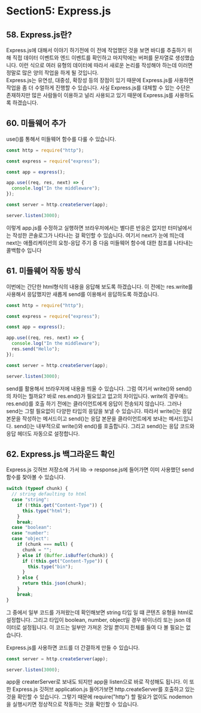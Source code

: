 # Section5: Express.js

## 58. Express.js란?

Express.js에 대해서 이야기 하기전에 이 전에 작업했던 것을 보면 바디를 추출하기 위해 직접 데이터 이벤트와 엔드 이벤트를 확인하고 마지막에는 버퍼를 문자열로 생성했습니다. 이런 식으로 여러 유형의 데이터에 따라서 새로운 논리를 작성해야 하는데 이러면 정말로 많은 양의 작업을 하게 될 것입니다.  
Express.js는 유연성, 대중성, 확장성 등의 장점이 있기 때문에 Express.js를 사용하면 작업을 좀 더 수얼하게 진행할 수 있습니다. 사실 Express.js를 대체할 수 있는 수단은 존재하지만 많은 사람들이 이용하고 널리 사용되고 있기 때문에 Express.js를 사용하도록 하겠습니다.

## 60. 미들웨어 추가

use()를 통해서 미들웨어 함수를 다룰 수 있습니다.

```js
const http = require("http");

const express = require("express");

const app = express();

app.use((req, res, next) => {
  console.log("In the middleware");
});

const server = http.createServer(app);

server.listen(3000);
```

이렇게 app.js를 수정하고 실행하면 브라우저에서는 별다른 반응은 없지만 터미널에서는 작성한 콘솔로그가 나타나는 걸 확인할 수 있습니다. 여기서 next가 눈에 띄는데 next는 애플리케이션의 요청-응답 주기 중 다음 미들웨어 함수에 대한 참조를 나타내는 콜백함수 입니다

## 61. 미들웨어 작동 방식

이번에는 간단한 html형식의 내용을 응답해 보도록 하겠습니다. 이 전에는 res.write를 사용해서 응답했지만 새롭게 send를 이용해서 응답하도록 하겠습니다.

```js
const http = require("http");

const express = require("express");

const app = express();

app.use((req, res, next) => {
  console.log("In the middleware");
  res.send("Hello");
});

const server = http.createServer(app);

server.listen(3000);
```

send를 활용해서 브라우저에 내용을 띄울 수 있습니다. 그럼 여기서 write()와 send()의 차이는 뭘까요?
바로 res.end()가 필요있고 없고의 차이입니다. write의 경우에느 res.end()를 호출 하기 전에는 클라이언트에게 응답이 전송되지 않습니다. 그러나 send는 그럴 필요없이 다양한 타입의 응답을 보낼 수 있습니다. 따라서 write()는 응답 본문을 작성하는 메서드이고 send()는 응답 본문을 클라이언트에게 보내는 메서드입니다. send()는 내부적으로 write()와 end()를 호출합니다. 그리고 send()는 응답 코드와 응답 헤더도 자동으로 설정합니다.

## 62. Express.js 백그라운드 확인

Express.js 깃허브 저장소에 가서 lib -> response.js에 들어가면 이미 사용했던 send함수를 찾아볼 수 있습니다.

```js
switch (typeof chunk) {
  // string defaulting to html
  case "string":
    if (!this.get("Content-Type")) {
      this.type("html");
    }
    break;
  case "boolean":
  case "number":
  case "object":
    if (chunk === null) {
      chunk = "";
    } else if (Buffer.isBuffer(chunk)) {
      if (!this.get("Content-Type")) {
        this.type("bin");
      }
    } else {
      return this.json(chunk);
    }
    break;
}
```

그 중에서 일부 코드를 가져왔는데 확인해보면 string 타입 일 떄 콘텐츠 유형을 html로 설정합니다. 그리고 타입이 boolean, number, object일 경우 바이너리 또는 json 데이터로 설정됩니다. 이 코드는 일부만 가져온 것일 뿐이지 전체를 들여 다 볼 필요는 없습니다.

Express.js를 사용하면 코드를 더 간결하게 만들 수 있습니다.

```js
const server = http.createServer(app);

server.listen(3000);
```

app을 createrServer로 보내도 되지만 app을 listen으로 바로 작성해도 됩니다. 이 또한 Express.js 깃허브 application.js 들어가보면 http.createServer를 호출하고 있는 것을 확인할 수 있습니다. 그렇기 때문에 require("http") 할 필요가 없이도 nodemon을 실행시키면 정상적으로 작동하는 것을 확인할 수 있습니다.
